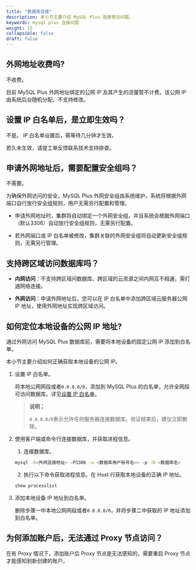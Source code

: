 ```yaml
---
title: "数据库连接"
description: 本小节主要介绍 MySQL Plus 连接常见问题。 
keywords: mysql plus 连接问题
weight: 15
collapsible: false
draft: false
---
```


## 外网地址收费吗?

不收费。

目前 MySQL Plus 外网地址绑定的公网 IP 及其产生的流量暂不计费。该公网 IP 由系统后台随机分配，不支持修改。

## 设置 IP 白名单后，是立即生效吗？

不是。 IP 白名单设置后，需等待几分钟才生效。

若久未生效，请提工单反馈联系技术支持排查。

## 申请外网地址后，需要配置安全组吗？

不需要。

为确保外网访问的安全，MySQL Plus 外网安全组由系统维护。系统将根据外网端口自行放行安全组规则，用户无需另行配置和管理。

- 申请外网地址时，集群将自动绑定一个外网安全组，并且系统会根据外网端口（默认3306）自动放行安全组规则，无需另行配置。

- 若外网端口或 IP 白名单被修改，集群关联的外网安全组将自动更新安全组规则，无需另行管理。

## 支持跨区域访问数据库吗？

- **内网访问**：不支持跨区域问数据库。跨区域的云资源之间内网互不相通，需打通网络连接。

- **外网访问**：申请外网地址后，您可以在 IP 白名单中添加跨区域云服务器公网 IP 地址，使用外网地址实现跨区域访问。

## 如何定位本地设备的公网 IP 地址?

通过外网访问 MySQL Plus 数据库前，需要将本地设备的固定公网 IP 添加到白名单。

本小节主要介绍如何正确获取本地设备的公网 IP。

1. 设置 IP 白名单。

   将本地公网网段或者`0.0.0.0/0`，添加到 MySQL Plus 的白名单，允许全网段可访问数据库。详见[设置 IP 白名单](../../manual/mgt_connect/mgt_whitelist)。
   
   > **说明；** 
   > 
   > `0.0.0.0/0`表示允许任何服务器连接数据库。验证结束后，建议立即删除。

2. 使用客户端或命令行连接数据库，并获取进程信息。

   1. 连接数据库。
   
     ```bash
     mysql -h<外网连接地址> -P3306 -u <数据库用户账号名>> -p -D <数据库名> 
     ```

   2. 执行以下命令获取进程信息。在 Host 行获取本地设备的正确 IP 地址。

     ```bash
     show processlist
     ```

3. 添加本地设备 IP 地址到白名单。
   
   删除步骤一中本地公网网段或者`0.0.0.0/0`，并将步骤二中获取的 IP 地址添加到白名单。

## 为何添加账户后，无法通过 Proxy 节点访问？

在有 Proxy 情况下，添加账户后 Proxy 节点是无法感知的，需要重启 Proxy 节点才能感知到新创建的账户。